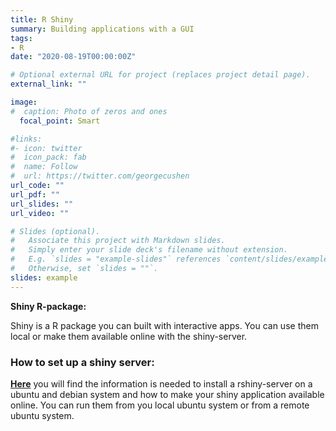 ```yaml
---
title: R Shiny
summary: Building applications with a GUI
tags:
- R
date: "2020-08-19T00:00:00Z"

# Optional external URL for project (replaces project detail page).
external_link: ""

image:
#  caption: Photo of zeros and ones
  focal_point: Smart

#links:
#- icon: twitter
#  icon_pack: fab
#  name: Follow
#  url: https://twitter.com/georgecushen
url_code: ""
url_pdf: ""
url_slides: ""
url_video: ""

# Slides (optional).
#   Associate this project with Markdown slides.
#   Simply enter your slide deck's filename without extension.
#   E.g. `slides = "example-slides"` references `content/slides/example-slides.md`.
#   Otherwise, set `slides = ""`.
slides: example
---
```




**Shiny R-package:**
   
Shiny is a R package you can built with interactive apps. You can use them local or make them available online with the shiny-server.

### How to set up a shiny server:

[__Here__](https://www.linode.com/docs/guides/how-to-deploy-rshiny-server-on-ubuntu-and-debian/) you will find the information is needed to install a rshiny-server on a ubuntu and debian system and how to make your shiny application available online. You can run them from you local ubuntu system or from a remote ubuntu system. 

